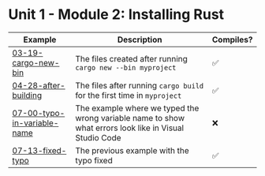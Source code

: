 # Unit 1 - Module 2: Installing Rust

| Example | Description | Compiles? |
|---------|-------------|-----------|
| [03-19-cargo-new-bin](03-19-cargo-new-bin) | The files created after running `cargo new --bin myproject` | ✅ |
| [04-28-after-building](04-28-after-building) | The files after running `cargo build` for the first time in `myproject` | ✅ |
| [07-00-typo-in-variable-name](07-00-typo-in-variable-name) | The example where we typed the wrong variable name to show what errors look like in Visual Studio Code | ❌ |
| [07-13-fixed-typo](07-13-fixed-typo) | The previous example with the typo fixed | ✅ |

